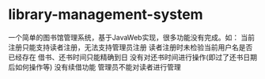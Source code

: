 # library-management-system
一个简单的图书馆管理系统，基于JavaWeb实现，很多功能没有完成。如： 当前注册只能支持读者注册，无法支持管理员注册 读者注册时未检验当前用户名是否已经存在 借书、还书时间只能精确到日 没有对还书时间进行操作(即过了还书日期后如何操作等) 没有续借功能 管理员不能对读者进行管理
